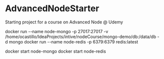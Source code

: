 # AdvancedNodeStarter
Starting project for a course on Advanced Node @ Udemy

docker run --name node-mongo -p 27017:27017 -v /home/ocastillo/IdeaProjects/intive/nodeCourse/mongo-demo/db:/data/db -d mongo
docker run --name node-redis -p 6379:6379 redis:latest



docker start node-mongo
docker start node-redis